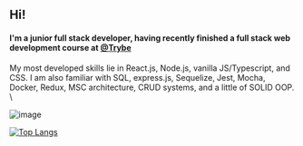 ## Hi!

#### I'm a junior full stack developer, having recently finished a full stack web development course at [@Trybe](https://github.com/betrybe)

My most developed skills lie in React.js, Node.js, vanilla JS/Typescript, and CSS. 
I am also familiar with SQL, express.js, Sequelize, Jest, Mocha, Docker, Redux, MSC architecture, CRUD systems, and a little of SOLID OOP.
\

![image]({[https://img.shields.io/badge/Wordpress-21759B?style=for-the-badge&logo=wordpress&logoColor=white](https://img.shields.io/badge/MySQL-005C84?style=for-the-badge&logo=mysql&logoColor=white)})

[![Top Langs](https://github-readme-stats.vercel.app/api/top-langs/?username=BernardoTomas&layout=donut&theme=merko)](https://github.com/BernardoTomas/github-readme-stats)


<!--
**BernardoTomas/BernardoTomas** is a ✨ _special_ ✨ repository because its `README.md` (this file) appears on your GitHub profile.


Here are some ideas to get you started:

- 🔭 I’m currently working on ...
- 🌱 I’m currently learning ...
- 👯 I’m looking to collaborate on ...
- 🤔 I’m looking for help with ...
- 💬 Ask me about ...
- 📫 How to reach me: ...
- 😄 Pronouns: ...
- ⚡ Fun fact: ...
-->
